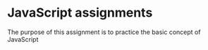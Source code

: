 # JavaScript assignments

The purpose of this assignment is to practice the basic concept of JavaScript
